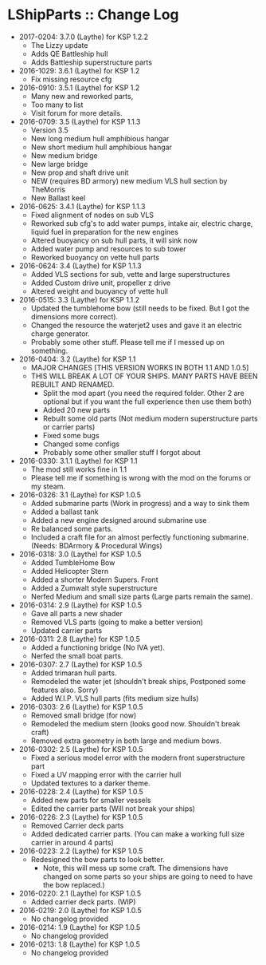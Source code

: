 # LShipParts :: Change Log

* 2017-0204: 3.7.0 (Laythe) for KSP 1.2.2
	+ The Lizzy update
	+ Adds QE Battleship hull
	+ Adds Battleship superstructure parts
* 2016-1029: 3.6.1 (Laythe) for KSP 1.2
	+ Fix missing resource cfg
* 2016-0910: 3.5.1 (Laythe) for KSP 1.2
	+ Many new and reworked parts,
	+ Too many to list
	+ Visit forum for more details.
* 2016-0709: 3.5 (Laythe) for KSP 1.1.3
	+ Version 3.5
	+ New long medium hull amphibious hangar
	+ New short medium hull amphibious hangar
	+ New medium bridge
	+ New large bridge
	+ New prop and shaft drive unit
	+ NEW (requires BD armory)  new medium VLS hull section by TheMorris
	+ New Ballast keel
* 2016-0625: 3.4.1 (Laythe) for KSP 1.1.3
	+ Fixed alignment of nodes on sub VLS
	+ Reworked sub cfg's to add water pumps, intake air, electric charge, liquid fuel in preparation for the new engines
	+ Altered buoyancy on sub hull parts, it will sink now
	+ Added water pump and resources to sub tower
	+ Reworked buoyancy on vette hull parts
* 2016-0624: 3.4 (Laythe) for KSP 1.1.3
	+ Added VLS sections for sub, vette and large superstructures
	+ Added Custom drive unit, propeller z drive
	+ Altered weight and buoyancy of vette hull
* 2016-0515: 3.3 (Laythe) for KSP 1.1.2
	+ Updated the tumblehome bow (still needs to be fixed. But I got the dimensions more correct).
	+ Changed the resource the waterjet2 uses and gave it an electric charge generator.
	+ Probably some other stuff. Please tell me if I messed up on something.
* 2016-0404: 3.2 (Laythe) for KSP 1.1
	+ MAJOR CHANGES [THIS VERSION WORKS IN BOTH 1.1 AND 1.0.5]
	+ THIS WILL BREAK A LOT OF YOUR SHIPS. MANY PARTS HAVE BEEN REBUILT AND RENAMED.
		- Split the mod apart (you need the required folder. Other 2 are optional but if you want the full experience then use them both)
		- Added 20 new parts
		- Rebuilt some old parts (Not medium modern superstructure parts or carrier parts)
		- Fixed some bugs
		- Changed some configs
		- Probably some other smaller stuff I forgot about
* 2016-0330: 3.1.1 (Laythe) for KSP 1.1
	+ The mod still works fine in 1.1
	+ Please tell me if something is wrong with the mod on the forums or my steam.
* 2016-0326: 3.1 (Laythe) for KSP 1.0.5
	+ Added submarine parts (Work in progress) and a way to sink them
	+ Added a ballast tank
	+ Added a new engine designed around submarine use
	+ Re balanced some parts.
	+ Included a craft file for an almost perfectly functioning submarine. (Needs: BDArmory & Procedural Wings)
* 2016-0318: 3.0 (Laythe) for KSP 1.0.5
	+ Added TumbleHome Bow
	+ Added Helicopter Stern
	+ Added a shorter Modern Supers. Front
	+ Added a Zumwalt style superstructure
	+ Nerfed Medium and small size parts (Large parts remain the same).
* 2016-0314: 2.9 (Laythe) for KSP 1.0.5
	+ Gave all parts a new shader
	+ Removed VLS parts (going to make a better version)
	+ Updated carrier parts
* 2016-0311: 2.8 (Laythe) for KSP 1.0.5
	+ Added a functioning bridge (No IVA yet).
	+ Nerfed the small boat parts.
* 2016-0307: 2.7 (Laythe) for KSP 1.0.5
	+ Added trimaran hull parts.
	+ Remodeled the water jet (shouldn't break ships, Postponed some features also. Sorry)
	+ Added W.I.P. VLS hull parts (fits medium size hulls)
* 2016-0303: 2.6 (Laythe) for KSP 1.0.5
	+ Removed small bridge (for now)
	+ Remodeled the medium stern (looks good now. Shouldn't break craft)
	+ Removed extra geometry in both large and medium bows.
* 2016-0302: 2.5 (Laythe) for KSP 1.0.5
	+ Fixed a serious model error with the modern front superstructure part
	+ Fixed a UV mapping error with the carrier hull
	+ Updated textures to a darker theme.
* 2016-0228: 2.4 (Laythe) for KSP 1.0.5
	+ Added new parts for smaller vessels
	+ Edited the carrier parts (Will not break your ships)
* 2016-0226: 2.3 (Laythe) for KSP 1.0.5
	+ Removed Carrier deck parts
	+ Added dedicated carrier parts. (You can make a working full size carrier in around 4 parts)
* 2016-0223: 2.2 (Laythe) for KSP 1.0.5
	+ Redesigned the bow parts to look better.
		- Note, this will mess up some craft. The dimensions have changed on some parts so your ships are going to need to have the bow replaced.)
* 2016-0220: 2.1 (Laythe) for KSP 1.0.5
	+ Added carrier deck parts. (WIP)
* 2016-0219: 2.0 (Laythe) for KSP 1.0.5
	+ No changelog provided
* 2016-0214: 1.9 (Laythe) for KSP 1.0.5
	+ No changelog provided
* 2016-0213: 1.8 (Laythe) for KSP 1.0.5
	+ No changelog provided
